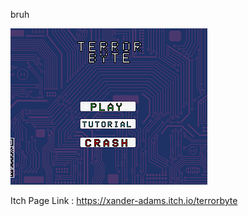 bruh


![TerrorByte](SplashScreenByte.png)

Itch Page Link : <https://xander-adams.itch.io/terrorbyte>
